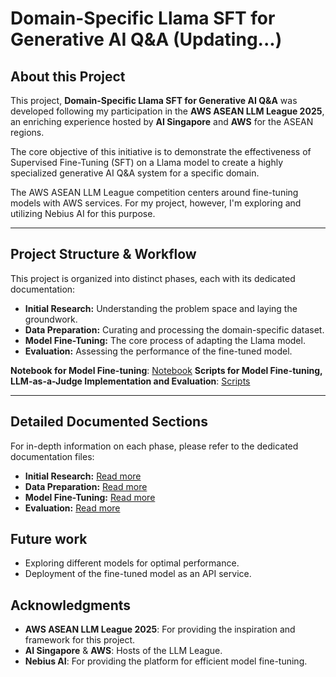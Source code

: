 # Domain-Specific Llama SFT for Generative AI Q&A (Updating...)

## About this Project
This project, **Domain-Specific Llama SFT for Generative AI Q&A** was developed following my participation in the **AWS ASEAN LLM League 2025**, an enriching experience hosted by **AI Singapore** and **AWS** for the ASEAN regions.

The core objective of this initiative is to demonstrate the effectiveness of Supervised Fine-Tuning (SFT) on a Llama model to create a highly specialized generative AI Q&A system for a specific domain.

The AWS ASEAN LLM League competition centers around fine-tuning models with AWS services. For my project, however, I'm exploring and utilizing Nebius AI for this purpose.

---

## Project Structure & Workflow
This project is organized into distinct phases, each with its dedicated documentation:

* **Initial Research:** Understanding the problem space and laying the groundwork.
* **Data Preparation:** Curating and processing the domain-specific dataset.
* **Model Fine-Tuning:** The core process of adapting the Llama model.
* **Evaluation:** Assessing the performance of the fine-tuned model.

**Notebook for Model Fine-tuning**: [Notebook](./SFT_notebook.ipynb)
**Scripts for Model Fine-tuning, LLM-as-a-Judge Implementation and Evaluation**: [Scripts](./scripts)

---

## Detailed Documented Sections
For in-depth information on each phase, please refer to the dedicated documentation files:

* **Initial Research:** [Read more](./research/initial_research.md)
* **Data Preparation:** [Read more](./data_prep/data_preparation.md)
* **Model Fine-Tuning:** [Read more](./model_ft/model_fine_tuning.md)
* **Evaluation:** [Read more](./eval/evaluation.md)

## Future work
- Exploring different models for optimal performance.
- Deployment of the fine-tuned model as an API service.

## Acknowledgments
- **AWS ASEAN LLM League 2025**: For providing the inspiration and framework for this project.
- **AI Singapore** & **AWS**: Hosts of the LLM League.
- **Nebius AI**: For providing the platform for efficient model fine-tuning.